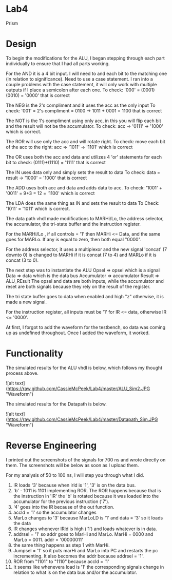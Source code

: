 Lab4
====

Prism


# Design
To begin the modifications for the ALU, I began stepping through each part individually to ensure that I had all parts working.

  For the AND it is a 4 bit input. I will need to and each bit to the matching one (in relation to significance). Need to use a case statement.
  I ran into a couple problems with the case statement, it will only work with multiple outputs if I place a semicolon after each one.
  To check: '000' = (0001)(0010) = '0000' that is correct
  
  The NEG is the 2's compliment and it uses the acc as the only input
  To check: '001' = 2's compliment = 0100 -> 1011 + 0001 = 1100 that is correct
  
  The NOT is the 1's compliment using only acc, in this you will flip each bit and the result will not be the accumulator.
  To check: acc => '0111' -> '1000' which is correct.
  
  The ROR will use only the acc and will rotate right.
  To check: move each bit of the acc to the right: acc => '1011' -> '1101' which is correct
  
  The OR uses both the acc and data and utilizes 4 'or' statements for each bit
  to check: (0111)+(1110) = '1111' that is correct
  
  The IN uses data only and simply sets the result to data
  To check: data = result -> '1000' = '1000' that is correct
  
  The ADD uses both acc and data and adds data to acc.
  To check: '1001' + '0011' = 9+3 = 12 = '1100' which is correct
  
  The LDA does the same thing as IN and sets the result to data
  To Check: '1011' = '1011' which is correct. 
  


The data path vhdl made modifications to MARHi/Lo, the address selector, the accumulator, the tri-state buffer and the instruction register. 

  For the MARHi/Lo , if all controls = '1' then MARHi <= Data, and the same goes for MARLo. If any is equal to zero, then both equal "0000". 
  
  For the address selector, it uses a multiplexor and the new signal 'concat' (7 downto 0) is changed to MARHi if it is concat (7 to 4) and MARLo if it is concat (3 to 0). 
  
  The next step was to instantiate the ALU
    Opsel => opsel which is a signal
    Data => data which is the data bus
    Accumulator => accumulator
    Result => ALU_REsult
        The opsel and data are both inputs, while the accumulator and reset are both signals because they rely on         the result of the register.
        
  The tri state buffer goes to data when enabled and high "z" otherwise, it is made a new signal. 
  
  For the instruction register, all inputs must be '1' for IR <= data, otherwise IR <= '0000'.
  
  At first, I forgot to add the waveform for the testbench, so data was coming up as undefined throughout. Once I added the waveform, it worked. 


# Functionality

The simulated results for the ALU vhdl is below, which follows my thought process above.

![alt text] (https://raw.github.com/CassieMcPeek/Lab4/master/ALU_Sim2.JPG "Waveform")

The simulated results for the Datapath is below.

![alt text] (https://raw.github.com/CassieMcPeek/Lab4/master/Datapath_Sim.JPG "Waveform")




# Reverse Engineering

I printed out the screenshots of the signals for 700 ns and wrote directly on them. The screenshots will be below as soon as I upload them. 


For my analysis of 50 to 100 ns, I will step you through what I did.

1. IR loads '3' because when irld is '1', '3' is on the data bus.
2. 'b' - 1011 is 1101 implementing ROR. The ROR happens because that is the instruction in 'IR' the 'b' is rotated because it was loaded into the accumulator for the previous instruction ('7').
3. '4' goes into the IR because of the out function.
4. accld = '1' so the accumulator changes
5. MarLo changes to '3' because MarLoLD is '1' and data = '3' so it loads the data
6. IR changes whenever IRld is high ('1') and loads whatever is in data.
7. addrsel = '1' so addr goes to MarHi and MarLo. MarHi = 0000 and MarLo = 0011. addr = '00000011'
8. the same thing happens as step 1 with MarHi.
9. Jumpsel = '1' so it puts marHi and MarLo into PC and restarts the pc incrementing. It also becomes the addr because addrsel = '1'.
10. ROR from "1101" to "1110" because accld = '1'
11. It seems like whenevera load is '1' the corresponding signals change in relation to what is on the data bus and/or the accumulator.



